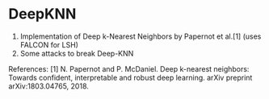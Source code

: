 # DeepKNN
1. Implementation of Deep k-Nearest Neighbors by Papernot et al.[1] 
(uses FALCON for LSH)
2. Some attacks to break Deep-KNN

References:
[1] N. Papernot and P. McDaniel. Deep k-nearest neighbors:
Towards confident, interpretable and robust deep learning.
arXiv preprint arXiv:1803.04765, 2018.
